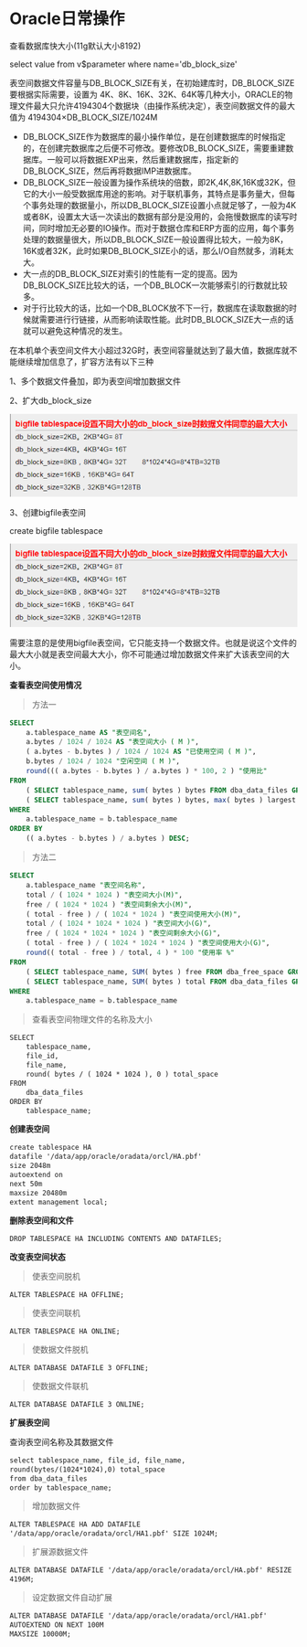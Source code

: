 # Oracle日常操作

查看数据库快大小(11g默认大小8192)

select value from v$parameter where name='db_block_size'

表空间数据文件容量与DB_BLOCK_SIZE有关，在初始建库时，DB_BLOCK_SIZE要根据实际需要，设置为 4K、8K、16K、32K、64K等几种大小，ORACLE的物理文件最大只允许4194304个数据块（由操作系统决定），表空间数据文件的最大值为 4194304×DB_BLOCK_SIZE/1024M

- DB_BLOCK_SIZE作为数据库的最小操作单位，是在创建数据库的时候指定的，在创建完数据库之后便不可修改。要修改DB_BLOCK_SIZE，需要重建数据库。一般可以将数据EXP出来，然后重建数据库，指定新的DB_BLOCK_SIZE，然后再将数据IMP进数据库。
- DB_BLOCK_SIZE一般设置为操作系统块的倍数，即2K,4K,8K,16K或32K，但它的大小一般受数据库用途的影响。对于联机事务，其特点是事务量大，但每个事务处理的数据量小，所以DB_BLOCK_SIZE设置小点就足够了，一般为4K或者8K，设置太大话一次读出的数据有部分是没用的，会拖慢数据库的读写时间，同时增加无必要的IO操作。而对于数据仓库和ERP方面的应用，每个事务处理的数据量很大，所以DB_BLOCK_SIZE一般设置得比较大，一般为8K，16K或者32K，此时如果DB_BLOCK_SIZE小的话，那么I/O自然就多，消耗太大。
- 大一点的DB_BLOCK_SIZE对索引的性能有一定的提高。因为DB_BLOCK_SIZE比较大的话，一个DB_BLOCK一次能够索引的行数就比较多。
- 对于行比较大的话，比如一个DB_BLOCK放不下一行，数据库在读取数据的时候就需要进行行链接，从而影响读取性能。此时DB_BLOCK_SIZE大一点的话就可以避免这种情况的发生。

在本机单个表空间文件大小超过32G时，表空间容量就达到了最大值，数据库就不能继续增加信息了，扩容方法有以下三种

1、多个数据文件叠加，即为表空间增加数据文件

2、扩大db_block_size

![img](images/clipboard.png)

3、创建bigfile表空间

create bigfile tablespace 

![img](images/clipboard.png)

需要注意的是使用bigfile表空间，它只能支持一个数据文件。也就是说这个文件的最大大小就是表空间最大大小，你不可能通过增加数据文件来扩大该表空间的大小。



**查看表空间使用情况**

> 方法一

```sql
SELECT
	a.tablespace_name AS "表空间名",
	a.bytes / 1024 / 1024 AS "表空间大小 ( M )",
	( a.bytes - b.bytes ) / 1024 / 1024 AS "已使用空间 ( M )",
	b.bytes / 1024 / 1024 "空闲空间 ( M )",
	round((( a.bytes - b.bytes ) / a.bytes ) * 100, 2 ) "使用比" 
FROM
	( SELECT tablespace_name, sum( bytes ) bytes FROM dba_data_files GROUP BY tablespace_name ) a,
	( SELECT tablespace_name, sum( bytes ) bytes, max( bytes ) largest FROM dba_free_space GROUP BY tablespace_name ) b 
WHERE
    a.tablespace_name = b.tablespace_name 
ORDER BY
	(( a.bytes - b.bytes ) / a.bytes ) DESC;
```

> 方法二

```sql
SELECT
	a.tablespace_name "表空间名称",
	total / ( 1024 * 1024 ) "表空间大小(M)",
	free / ( 1024 * 1024 ) "表空间剩余大小(M)",
	( total - free ) / ( 1024 * 1024 ) "表空间使用大小(M)",
	total / ( 1024 * 1024 * 1024 ) "表空间大小(G)",
	free / ( 1024 * 1024 * 1024 ) "表空间剩余大小(G)",
	( total - free ) / ( 1024 * 1024 * 1024 ) "表空间使用大小(G)",
	round(( total - free ) / total, 4 ) * 100 "使用率 %" 
FROM
	( SELECT tablespace_name, SUM( bytes ) free FROM dba_free_space GROUP BY tablespace_name ) a,
	( SELECT tablespace_name, SUM( bytes ) total FROM dba_data_files GROUP BY tablespace_name ) b 
WHERE
	a.tablespace_name = b.tablespace_name
```

> 查看表空间物理文件的名称及大小

```
SELECT
	tablespace_name,
	file_id,
	file_name,
	round( bytes / ( 1024 * 1024 ), 0 ) total_space 
FROM
	dba_data_files 
ORDER BY
	tablespace_name;
```



**创建表空间**

```
create tablespace HA
datafile '/data/app/oracle/oradata/orcl/HA.pbf' 
size 2048m
autoextend on
next 50m
maxsize 20480m
extent management local; 
```



**删除表空间和文件**

```
DROP TABLESPACE HA INCLUDING CONTENTS AND DATAFILES; 
```



**改变表空间状态**

> 使表空间脱机

```
ALTER TABLESPACE HA OFFLINE;
```

> 使表空间联机

```
ALTER TABLESPACE HA ONLINE;
```

> 使数据文件脱机 

```
ALTER DATABASE DATAFILE 3 OFFLINE; 
```

> 使数据文件联机 

```
ALTER DATABASE DATAFILE 3 ONLINE; 
```



**扩展表空间**

查询表空间名称及其数据文件

```
select tablespace_name, file_id, file_name,  
round(bytes/(1024*1024),0) total_space 
from dba_data_files 
order by tablespace_name; 
```



> 增加数据文件

```
ALTER TABLESPACE HA ADD DATAFILE '/data/app/oracle/oradata/orcl/HA1.pbf' SIZE 1024M;
```

> 扩展源数据文件

```
ALTER DATABASE DATAFILE '/data/app/oracle/oradata/orcl/HA.pbf' RESIZE 4196M;
```

> 设定数据文件自动扩展  

```
ALTER DATABASE DATAFILE '/data/app/oracle/oradata/orcl/HA1.pbf'
AUTOEXTEND ON NEXT 100M 
MAXSIZE 10000M; 
```


